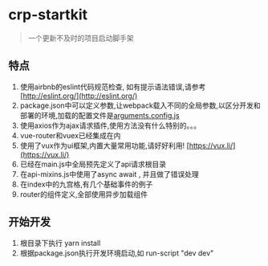 # crp-startkit

> 一个更新不及时的项目启动脚手架

## 特点
1. 使用airbnb的eslint代码规范检查, 如有提示语法错误,请参考 [http://eslint.org/](http://eslint.org/)
2. package.json中可以定义参数,让webpack载入不同的全局参数,以区分开发和部署的环境,加载的配置文件是[arguments.config.js](arguments.config.js)
3. 使用axios作为ajax请求插件,使用方法没有什么特别的。。。
5. vue-router和vuex已经集成在内
6. 使用了vux作为ui框架,内置大量常用功能,请好好利用! [https://vux.li/](https://vux.li/)
7. 已经在main.js中全局预先定义了api请求根目录
7. 在api-mixins.js中使用了async await , 并且做了错误处理
8. 在index中的九宫格,有几个基础事件的例子
9. router的组件定义,全部使用异步加载组件

## 开始开发
1. 根目录下执行 yarn install
2. 根据package.json执行开发环境启动,如 run-script "dev dev"
